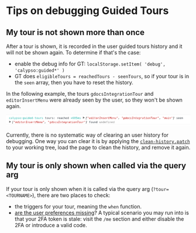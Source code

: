 # Tips on debugging Guided Tours

## My tour is not shown more than once

After a tour is shown, it is recorded in the user guided tours history and it will not be shown again. To determine if that's the case:

* enable the debug info for GT: `localStorage.setItem( 'debug', 'calypso:guided*' )`
* GT does `eligibleTours = reachedTours - seenTours`, so if your tour is in the `seen` array, then you have to reset the history.

In the following example, the tours `gdocsIntegrationTour` and `editorInsertMenu` were already seen by the user, so they won't be shown again.

![Tour seen](./img/tour-seen.png)

Currently, there is no systematic way of clearing an user history for debugging. One way you can clear it is by applying the [`clean-history.patch`](./patch/clean-history.patch) to your working tree, load the page to clean the history, and remove it again.

## My tour is only shown when called via the query arg

If your tour is only shown when it is called via the query arg (`?tour=<TOURNAME>`), there are two places to check:

* the triggers for your tour, meaning the `when` function.
* [are the user preferences missing](https://github.com/Automattic/wp-calypso/pull/10822)? A typical scenario you may run into is that your 2FA token is stale: visit the `/me` section and either disable the 2FA or introduce a valid code.

